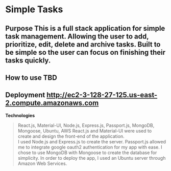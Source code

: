 # Simple Tasks

**Purpose**
This is a full stack application for simple task management. Allowing the user to add, prioritize, edit, delete and archive tasks. Built to be simple so the user can focus on finishing their tasks quickly.
---
**How to use**
TBD
---
**Deployment**
http://ec2-3-128-27-125.us-east-2.compute.amazonaws.com
---
**Technologies**
> React.js, Material-UI, Node.js, Express.js, Passport.js, MongoDB, Mongoose, Ubuntu, AWS
React.js and Material-UI were used to create and design the front-end of the application.  
I used Node.js and Express.js to create the server.
Passport.js allowed me to integrate google oauth2 authentication for my app with ease.
I chose to use MongoDB with Mongoose to create the database for simplicity.
In order to deploy the app, I used an Ubuntu server through Amazon Web Services.

